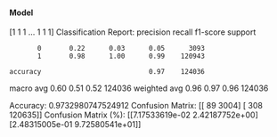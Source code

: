 #### Model
[1 1 1 ... 1 1 1]
Classification Report:
              precision    recall  f1-score   support

           0       0.22      0.03      0.05      3093
           1       0.98      1.00      0.99    120943

    accuracy                           0.97    124036
   macro avg       0.60      0.51      0.52    124036
weighted avg       0.96      0.97      0.96    124036

Accuracy: 0.9732980747524912
Confusion Matrix:
[[    89   3004]
 [   308 120635]]
Confusion Matrix (%):
[[7.17533619e-02 2.42187752e+00]
 [2.48315005e-01 9.72580541e+01]]
